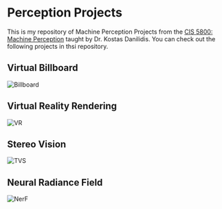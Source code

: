 # Perception Projects
This is my repository of Machine Perception Projects from the [CIS 5800: Machine Perception](https://sites.google.com/seas.upenn.edu/cis580spr23#h.p_EqXqxHg7HQdq) taught by Dr. Kostas Danilidis. 
You can check out the following projects in thsi repository.

## Virtual Billboard

![Billboard](01_VirtualBillboard\result.gif)

## Virtual Reality Rendering

![VR](02_VirtualReality\code\Result.gif)

## Stereo Vision 

![TVS](04_TwoViewStereo\images.gif)

## Neural Radiance Field

![NerF](./05_NeuralRadianceField/Input.gif)


